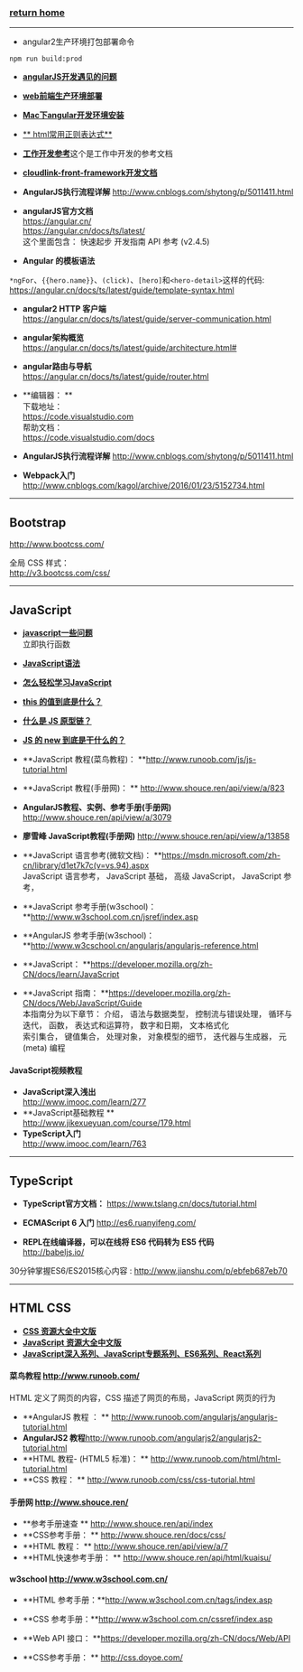 ###  [**return home**](https://bitbucket.org/yulilong/my_wiki/wiki/Home)     
-----    
* angular2生产环境打包部署命令  

```
npm run build:prod
```

* [**angularJS开发遇见的问题**](https://bitbucket.org/yulilong/my_wiki/wiki/angularJS%E5%BC%80%E5%8F%91%E9%81%87%E8%A7%81%E7%9A%84%E9%97%AE%E9%A2%98)       

* [**web前端生产环境部署**](https://bitbucket.org/yulilong/my_wiki/wiki/web%E5%89%8D%E7%AB%AF%E7%94%9F%E4%BA%A7%E7%8E%AF%E5%A2%83%E9%83%A8%E7%BD%B2)        

* [**Mac下angular开发环境安装**](https://bitbucket.org/yulilong/my_wiki/wiki/Mac%E4%B8%8Bangular%E5%BC%80%E5%8F%91%E7%8E%AF%E5%A2%83%E5%AE%89%E8%A3%85)      
* [** html常用正则表达式**](https://bitbucket.org/yulilong/my_wiki/wiki/html%E5%B8%B8%E7%94%A8%E6%AD%A3%E5%88%99%E8%A1%A8%E8%BE%BE%E5%BC%8F)      
* [**工作开发参考**](https://bitbucket.org/yulilong/my_wiki/wiki/%E5%B7%A5%E4%BD%9C%E5%BC%80%E5%8F%91%E5%8F%82%E8%80%83)这个是工作中开发的参考文档         
* [**cloudlink-front-framework开发文档**](https://bitbucket.org/yulilong/my_wiki/wiki/cloudlink-front-framework%E5%BC%80%E5%8F%91%E6%96%87%E6%A1%A3)       
* **AngularJS执行流程详解** http://www.cnblogs.com/shytong/p/5011411.html    
*  **angularJS官方文档**      
https://angular.cn/           
https://angular.cn/docs/ts/latest/         
这个里面包含： 快速起步 开发指南   API 参考 (v2.4.5)     

* **Angular 的模板语法**   

`*ngFor`、`{{hero.name}}`、`(click)`、`[hero]`和`<hero-detail>`这样的代码:     
https://angular.cn/docs/ts/latest/guide/template-syntax.html       

* **angular2 HTTP 客户端**   
https://angular.cn/docs/ts/latest/guide/server-communication.html

* **angular架构概览**     
https://angular.cn/docs/ts/latest/guide/architecture.html#

* **angular路由与导航**   
https://angular.cn/docs/ts/latest/guide/router.html     

* **编辑器： **         
下载地址：    
https://code.visualstudio.com     
帮助文档：     
https://code.visualstudio.com/docs 

* **AngularJS执行流程详解** http://www.cnblogs.com/shytong/p/5011411.html    

* **Webpack入门** http://www.cnblogs.com/kagol/archive/2016/01/23/5152734.html

-----
## Bootstrap   

http://www.bootcss.com/     

全局 CSS 样式：    
http://v3.bootcss.com/css/      



----
## JavaScript    

* [**javascript一些问题**](https://bitbucket.org/yulilong/my_wiki/wiki/javascript%E4%B8%80%E4%BA%9B%E9%97%AE%E9%A2%98)      
立即执行函数       
* [**JavaScript语法**](https://bitbucket.org/yulilong/my_wiki/wiki/JavaScript%E8%AF%AD%E6%B3%95)     

* [**怎么轻松学习JavaScript**](http://www.jianshu.com/p/cba0eeba2371)       
 
* [**this 的值到底是什么？**](https://zhuanlan.zhihu.com/p/23804247)      
* [**什么是 JS 原型链？**](https://zhuanlan.zhihu.com/p/23090041?refer=study-fe)     
* [**JS 的 new 到底是干什么的？**](https://zhuanlan.zhihu.com/p/23987456?refer=study-fe)      
  
* **JavaScript 教程(菜鸟教程)： **http://www.runoob.com/js/js-tutorial.html      
* **JavaScript 教程(手册网)： **  http://www.shouce.ren/api/view/a/823      
* **AngularJS教程、实例、参考手册(手册网)**   http://www.shouce.ren/api/view/a/3079 
* **廖雪峰 JavaScript教程(手册网)** http://www.shouce.ren/api/view/a/13858         
* **JavaScript 语言参考(微软文档)： **https://msdn.microsoft.com/zh-cn/library/d1et7k7c(v=vs.94).aspx      
JavaScript 语言参考，  JavaScript 基础，  高级 JavaScript， JavaScript 参考，        
* **JavaScript 参考手册(w3school)：**http://www.w3school.com.cn/jsref/index.asp      
* **AngularJS 参考手册(w3school)： **http://www.w3cschool.cn/angularjs/angularjs-reference.html      
* **JavaScript： **https://developer.mozilla.org/zh-CN/docs/learn/JavaScript    
* **JavaScript 指南： **https://developer.mozilla.org/zh-CN/docs/Web/JavaScript/Guide      
本指南分为以下章节：
介绍， 语法与数据类型， 控制流与错误处理， 循环与迭代， 函数， 表达式和运算符， 数字和日期， 文本格式化      
索引集合，  键值集合，  处理对象，  对象模型的细节，  迭代器与生成器， 元 (meta) 编程        

#### JavaScript视频教程    

* **JavaScript深入浅出**    
http://www.imooc.com/learn/277       
* **JavaScript基础教程 **     
http://www.jikexueyuan.com/course/179.html    
* **TypeScript入门**     
http://www.imooc.com/learn/763       

---------
## TypeScript     

* **TypeScript官方文档：**  https://www.tslang.cn/docs/tutorial.html      

* **ECMAScript 6 入门**  http://es6.ruanyifeng.com/      
* **REPL在线编译器，可以在线将 ES6 代码转为 ES5 代码**       
 http://babeljs.io/          

30分钟掌握ES6/ES2015核心内容 : http://www.jianshu.com/p/ebfeb687eb70    


----------
## HTML CSS 

* [**CSS 资源大全中文版**](https://github.com/jobbole/awesome-css-cn)     
* [**JavaScript 资源大全中文版**](https://github.com/jobbole/awesome-javascript-cn)     
* [**JavaScript深入系列、JavaScript专题系列、ES6系列、React系列**](https://github.com/mqyqingfeng/Blog)      


#### 菜鸟教程 http://www.runoob.com/    
HTML 定义了网页的内容，CSS 描述了网页的布局，JavaScript 网页的行为      
* **AngularJS 教程 ： **  http://www.runoob.com/angularjs/angularjs-tutorial.html    
* **AngularJS2 教程**http://www.runoob.com/angularjs2/angularjs2-tutorial.html    
* **HTML 教程- (HTML5 标准)： **  http://www.runoob.com/html/html-tutorial.html     
* **CSS 教程： **   http://www.runoob.com/css/css-tutorial.html    

#### 手册网 http://www.shouce.ren/      
* **参考手册速查 **   http://www.shouce.ren/api/index   
* **CSS参考手册： **  http://www.shouce.ren/docs/css/    
* **HTML 教程： ** http://www.shouce.ren/api/view/a/7     
* **HTML快速参考手册：  **   http://www.shouce.ren/api/html/kuaisu/     

#### w3school http://www.w3school.com.cn/       
* **HTML 参考手册：**http://www.w3school.com.cn/tags/index.asp       
* **CSS 参考手册：**http://www.w3school.com.cn/cssref/index.asp      
   
* **Web API 接口： **https://developer.mozilla.org/zh-CN/docs/Web/API       
* **CSS参考手册： **  http://css.doyoe.com/